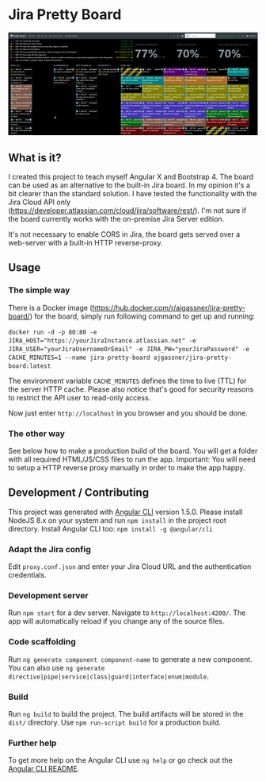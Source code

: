 # Jira Pretty Board

![Screenshot](https://github.com/ajgassner/jira-pretty-board/blob/master/doc/screenshot.png)

## What is it?

I created this project to teach myself Angular X and Bootstrap 4. The board can be used as an alternative to the built-in Jira board. In my opinion it's a bit clearer than the standard solution. I have tested the functionality with the Jira Cloud API only (https://developer.atlassian.com/cloud/jira/software/rest/). I'm not sure if the board currently works with the on-premise Jira Server edition.

It's not necessary to enable CORS in Jira, the board gets served over a web-server with a built-in HTTP reverse-proxy.

## Usage

### The simple way

There is a Docker image (https://hub.docker.com/r/ajgassner/jira-pretty-board/) for the board, simply run following command to get up and running:

`docker run -d -p 80:80 -e JIRA_HOST="https://yourJiraInstance.atlassian.net" -e JIRA_USER="yourJiraUsernameOrEmail" -e JIRA_PW="yourJiraPassword" -e CACHE_MINUTES=1 --name jira-pretty-board ajgassner/jira-pretty-board:latest`

The environment variable `CACHE_MINUTES` defines the time to live (TTL) for the server HTTP cache. Please also notice that's good for security reasons to restrict the API user to read-only access.

Now just enter `http://localhost` in you browser and you should be done.

### The other way

See below how to make a production build of the board. You will get a folder with all required HTML/JS/CSS files to run the app. Important: You will need to setup a HTTP reverse proxy manually in order to make the app happy.

## Development / Contributing

This project was generated with [Angular CLI](https://github.com/angular/angular-cli) version 1.5.0. Please install NodeJS 8.x on your system and run `npm install` in the project root directory. Install Angular CLI too: `npm install -g @angular/cli`

### Adapt the Jira config

Edit `proxy.conf.json` and enter your Jira Cloud URL and the authentication credentials.

### Development server

Run `npm start` for a dev server. Navigate to `http://localhost:4200/`. The app will automatically reload if you change any of the source files.

### Code scaffolding

Run `ng generate component component-name` to generate a new component. You can also use `ng generate directive|pipe|service|class|guard|interface|enum|module`.

### Build

Run `ng build` to build the project. The build artifacts will be stored in the `dist/` directory. Use `npm run-script build` for a production build.

### Further help

To get more help on the Angular CLI use `ng help` or go check out the [Angular CLI README](https://github.com/angular/angular-cli/blob/master/README.md).
